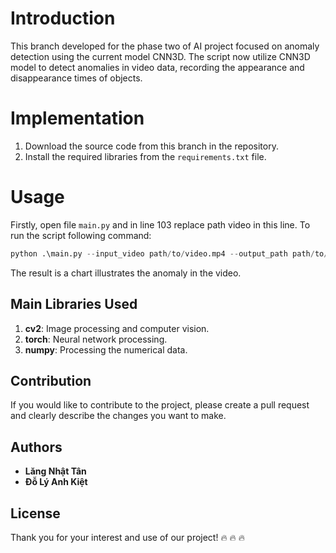 # Introduction
This branch developed for the phase two of AI project focused on anomaly detection using the current model CNN3D. The script now utilize CNN3D model to detect anomalies in video data, recording the appearance and disappearance times of objects.
# Implementation
1. Download the source code from this branch in the repository.
2. Install the required libraries from the `requirements.txt` file.
# Usage
Firstly, open file `main.py` and in line 103 replace path video in this line.
To run the script following command:
```python
python .\main.py --input_video path/to/video.mp4 --output_path path/to/output/chart.png
```
The result is a chart illustrates the anomaly in the video.
## Main Libraries Used
1. **cv2**: Image processing and computer vision.
2. **torch**: Neural network processing.
3. **numpy**: Processing the numerical data.
## Contribution
If you would like to contribute to the project, please create a pull request and clearly describe the changes you want to make.

## Authors
- **Lăng Nhật Tân**
- **Đỗ Lý Anh Kiệt**

## License
Thank you for your interest and use of our project! 🔥 🔥 🔥 
